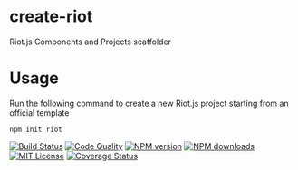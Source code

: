# create-riot
Riot.js Components and Projects scaffolder

# Usage

Run the following command to create a new Riot.js project starting from an official template
```
npm init riot
```

[![Build Status][ci-image]][ci-url]
[![Code Quality][codeclimate-image]][codeclimate-url]
[![NPM version][npm-version-image]][npm-url]
[![NPM downloads][npm-downloads-image]][npm-url]
[![MIT License][license-image]][license-url]
[![Coverage Status][coverage-image]][coverage-url]

[ci-image]:https://img.shields.io/github/workflow/status/riot/create-riot/test?style=flat-square
[ci-url]:https://github.com/riot/create-riot/actions

[license-image]:http://img.shields.io/badge/license-MIT-000000.svg?style=flat-square
[license-url]:LICENSE

[npm-version-image]:http://img.shields.io/npm/v/create-riot.svg?style=flat-square
[npm-downloads-image]:http://img.shields.io/npm/dm/create-riot.svg?style=flat-square
[npm-url]:https://npmjs.org/package/create-riot

[coverage-image]:https://img.shields.io/coveralls/riot/create-riot/main.svg?style=flat-square
[coverage-url]:https://coveralls.io/r/riot/create-riot/?branch=main

[codeclimate-image]:https://api.codeclimate.com/v1/badges/5712496768a9da5988b3/maintainability
[codeclimate-url]:https://codeclimate.com/github/riot/create-riot
